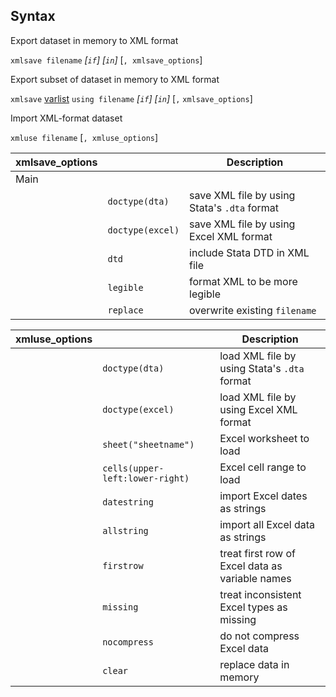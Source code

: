 ## Syntax

Export dataset in memory to XML format

`xmlsave filename` _\[`if`\] \[`in`\]_
\[`, xmlsave_options`\]

Export subset of dataset in memory to XML format

`xmlsave`
[varlist](http://www.stata.com/help.cgi?varlist)
`using filename` _\[`if`\] \[`in`\]_ \[`,`
`xmlsave_options`\]

Import XML-format dataset

`xmluse filename` \[`, xmluse_options`\]

| xmlsave\_options |                  | Description                                  |
|------------------|------------------|----------------------------------------------|
| Main             |                  |                                              |
|                  | `doctype(dta)`   | save XML file by using Stata's `.dta` format |
|                  | `doctype(excel)` | save XML file by using Excel XML format      |
|                  | `dtd`            | include Stata DTD in XML file                |
|                  | `legible`        | format XML to be more legible                |
|                  | `replace`        | overwrite existing `filename`                |

| xmluse\_options |                                 | Description                                     |
|-----------------|---------------------------------|-------------------------------------------------|
|                 | `doctype(dta)`                  | load XML file by using Stata's `.dta` format    |
|                 | `doctype(excel)`                | load XML file by using Excel XML format         |
|                 | `sheet("sheetname")`        | Excel worksheet to load                         |
|                 | `cells(upper-left:lower-right)` | Excel cell range to load                        |
|                 | `datestring`                    | import Excel dates as strings                   |
|                 | `allstring`                     | import all Excel data as strings                |
|                 | `firstrow`                      | treat first row of Excel data as variable names |
|                 | `missing`                       | treat inconsistent Excel types as missing       |
|                 | `nocompress`                    | do not compress Excel data                      |
|                 | `clear`                         | replace data in memory                          |
